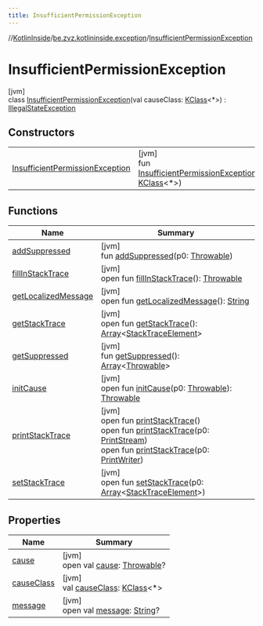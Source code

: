 ```yaml
---
title: InsufficientPermissionException
---
```

//[KotlinInside](../../../index.html)/[be.zvz.kotlininside.exception](../index.html)/[InsufficientPermissionException](index.html)



# InsufficientPermissionException



[jvm]\
class [InsufficientPermissionException](index.html)(val causeClass: [KClass](https://kotlinlang.org/api/latest/jvm/stdlib/kotlin.reflect/-k-class/index.html)&lt;*&gt;) : [IllegalStateException](https://docs.oracle.com/javase/7/docs/api/java/lang/IllegalStateException.html)



## Constructors


| | |
|---|---|
| [InsufficientPermissionException](-insufficient-permission-exception.html) | [jvm]<br>fun [InsufficientPermissionException](-insufficient-permission-exception.html)(causeClass: [KClass](https://kotlinlang.org/api/latest/jvm/stdlib/kotlin.reflect/-k-class/index.html)&lt;*&gt;) |


## Functions


| Name | Summary |
|---|---|
| [addSuppressed](index.html#282858770%2FFunctions%2F863300109) | [jvm]<br>fun [addSuppressed](index.html#282858770%2FFunctions%2F863300109)(p0: [Throwable](https://kotlinlang.org/api/latest/jvm/stdlib/kotlin/-throwable/index.html)) |
| [fillInStackTrace](index.html#-1102069925%2FFunctions%2F863300109) | [jvm]<br>open fun [fillInStackTrace](index.html#-1102069925%2FFunctions%2F863300109)(): [Throwable](https://kotlinlang.org/api/latest/jvm/stdlib/kotlin/-throwable/index.html) |
| [getLocalizedMessage](index.html#1043865560%2FFunctions%2F863300109) | [jvm]<br>open fun [getLocalizedMessage](index.html#1043865560%2FFunctions%2F863300109)(): [String](https://kotlinlang.org/api/latest/jvm/stdlib/kotlin/-string/index.html) |
| [getStackTrace](index.html#2050903719%2FFunctions%2F863300109) | [jvm]<br>open fun [getStackTrace](index.html#2050903719%2FFunctions%2F863300109)(): [Array](https://kotlinlang.org/api/latest/jvm/stdlib/kotlin/-array/index.html)&lt;[StackTraceElement](https://docs.oracle.com/javase/7/docs/api/java/lang/StackTraceElement.html)&gt; |
| [getSuppressed](index.html#672492560%2FFunctions%2F863300109) | [jvm]<br>fun [getSuppressed](index.html#672492560%2FFunctions%2F863300109)(): [Array](https://kotlinlang.org/api/latest/jvm/stdlib/kotlin/-array/index.html)&lt;[Throwable](https://kotlinlang.org/api/latest/jvm/stdlib/kotlin/-throwable/index.html)&gt; |
| [initCause](index.html#-418225042%2FFunctions%2F863300109) | [jvm]<br>open fun [initCause](index.html#-418225042%2FFunctions%2F863300109)(p0: [Throwable](https://kotlinlang.org/api/latest/jvm/stdlib/kotlin/-throwable/index.html)): [Throwable](https://kotlinlang.org/api/latest/jvm/stdlib/kotlin/-throwable/index.html) |
| [printStackTrace](index.html#-1769529168%2FFunctions%2F863300109) | [jvm]<br>open fun [printStackTrace](index.html#-1769529168%2FFunctions%2F863300109)()<br>open fun [printStackTrace](index.html#1841853697%2FFunctions%2F863300109)(p0: [PrintStream](https://docs.oracle.com/javase/7/docs/api/java/io/PrintStream.html))<br>open fun [printStackTrace](index.html#1175535278%2FFunctions%2F863300109)(p0: [PrintWriter](https://docs.oracle.com/javase/7/docs/api/java/io/PrintWriter.html)) |
| [setStackTrace](index.html#2135801318%2FFunctions%2F863300109) | [jvm]<br>open fun [setStackTrace](index.html#2135801318%2FFunctions%2F863300109)(p0: [Array](https://kotlinlang.org/api/latest/jvm/stdlib/kotlin/-array/index.html)&lt;[StackTraceElement](https://docs.oracle.com/javase/7/docs/api/java/lang/StackTraceElement.html)&gt;) |


## Properties


| Name | Summary |
|---|---|
| [cause](index.html#-654012527%2FProperties%2F863300109) | [jvm]<br>open val [cause](index.html#-654012527%2FProperties%2F863300109): [Throwable](https://kotlinlang.org/api/latest/jvm/stdlib/kotlin/-throwable/index.html)? |
| [causeClass](cause-class.html) | [jvm]<br>val [causeClass](cause-class.html): [KClass](https://kotlinlang.org/api/latest/jvm/stdlib/kotlin.reflect/-k-class/index.html)&lt;*&gt; |
| [message](index.html#1824300659%2FProperties%2F863300109) | [jvm]<br>open val [message](index.html#1824300659%2FProperties%2F863300109): [String](https://kotlinlang.org/api/latest/jvm/stdlib/kotlin/-string/index.html)? |

